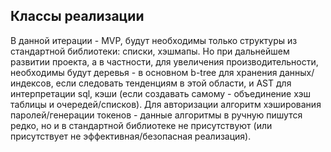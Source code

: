 ## Классы реализации
В данной итерации - MVP, будут необходимы только структуры из стандартной библиотеки: списки, хэшмапы. Но при дальнейшем развитии проекта, а в частности, для увеличения производительности, необходимы будут деревья - в основном b-tree для хранения данных/индексов, если следовать тенденциям в этой области, и AST для интерпретации sql, кэши (если создавать самому - объединение хэш таблицы и очередей/списков). Для авторизации алгоритм хэширования паролей/генерации токенов - данные алгоритмы в ручную пишутся редко, но и в стандартной библиотеке не присутствуют (или присутствует не эффективная/безопасная реализация). 